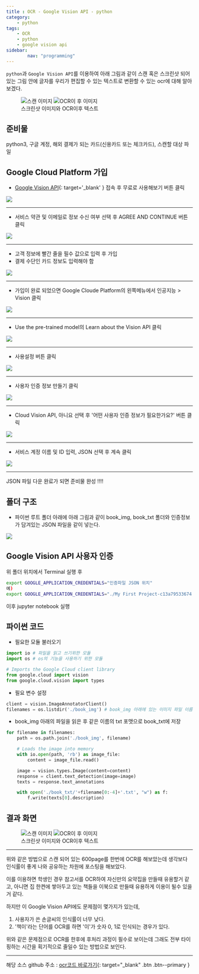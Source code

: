 ```yaml
---
title : OCR - Google Vision API - python
category:
    - python
tags:
    - OCR
    - python
    - google vision api
sidebar:
        nav: "programming"
---
```


`python`과 `Google Vision API`를 이용하여 아래 그림과 같이 스캔 혹은 스크린샷 되어 있는 그림 안에 글자를 우리가 편집할 수 있는 텍스트로 변환할 수 있는 ocr에 대해 알아 보겠다.

<figure class = "half">
  <img src="/assets/img/20190121/hello-486a0821-d0fa-4f57-8a14-f0d8e9bed0e7.png" alt="스캔 이미지">
  <img src="/assets/img/20190121/2019-01-172-47369ec2-cb34-43d6-ab80-16aa779479d5.35.25.png" alt="OCR이 후 이미지">
  <figcaption>스크린샷 이미지와 OCR이후 텍스트</figcaption>
</figure>

## 준비물

python3, 구글 계정, 해외 결제가 되는 카드(신용카드 또는 체크카드), 스캔할 대상 파일

## Google Cloud Platform 가입

- [Google Vision API](https://cloud.google.com/vision/?hl=ko){: target='_blank' } 접속 후 무료로 사용해보기 버튼 클릭

![](/assets/img/20190121/2-2d707945-fc84-465e-89ab-35b9d44d80b8.png)

***

- 서비스 약관 및 이메일로 정보 수신 여부 선택 후 AGREE AND CONTINUE 버튼 클릭

![](/assets/img/20190121/3-ca90889f-21ac-4543-b863-86757b18bfbb.png)

***

- 고객 정보에 빨간 줄을 필수 값으로 입력 후 가입
- 결제 수단인 카드 정보도 입력해야 함

![](/assets/img/20190121/4-e7158275-fc16-4a8a-b499-d7c6f840aead.png)

***

- 가입이 완료 되었으면 Google Cloude Platform의 왼쪽메뉴에서 인공지능 > Vision 클릭

![](/assets/img/20190121/5-07da49e6-8ef6-4e54-8bd8-32af96c10716.png)

***

- Use the pre-trained model의 Learn about the Vision API 클릭

![](/assets/img/20190121/6-1ad44c7b-bc27-47d8-87b0-48c02e2c4377.png)

***

- 사용설정 버튼 클릭

![](/assets/img/20190121/7-d7774bf0-2675-41e8-ba9a-f38e0b47ef3d.png)

***

- 사용자 인증 정보 만들기 클릭

![](/assets/img/20190121/8-bf4640a1-4487-4526-b7b5-9133fa242dca.png)

***

- Cloud Vision API, 아니요 선택 후 '어떤 사용자 인증 정보가 필요한가요?' 버튼 클릭

![](/assets/img/20190121/9-2f157cba-8176-45b5-9f9b-a0ce2cf6ba97.png)

***

- 서비스 계정 이름 및 ID 입력, JSON 선택 후 계속 클릭

![](/assets/img/20190121/10-e9cccec9-6341-4f91-b816-bcfee5bf45d3.png)

***

JSON 파일 다운 완료가 되면 준비물 완성 !!!!

## 폴더 구조

- 파이썬 루트 폴더 아래에 아래 그림과 같이 book_img, book_txt 폴더와 인증정보가 담겨있는 JSON 파일을 같이 넣는다.

![](/assets/img/20190121/2019-01-2111-e381a92f-7fae-4cfb-9168-0a5405c8c9be.31.00.png)


## Google Vision API 사용자 인증

위 폴더 위치에서 Terminal 실행 후
~~~bash
export GOOGLE_APPLICATION_CREDENTIALS="인증파일 JSON 위치"
예)
export GOOGLE_APPLICATION_CREDENTIALS="./My First Project-c13a79533674.json"
~~~
이후 jupyter notebook 실행

## 파이썬 코드

- 필요한 모듈 불러오기

~~~python
import io # 파일을 읽고 쓰기위한 모듈
import os # os의 기능을 사용하기 위한 모듈

# Imports the Google Cloud client library
from google.cloud import vision
from google.cloud.vision import types
~~~

- 필요 변수 설정

~~~python
client = vision.ImageAnnotatorClient()
filenames = os.listdir('./book_img') # book_img 아래에 있는 이미지 파일 이름을 불러오기
~~~

- book_img 아래의 파일을 읽은 후 같은 이름의 txt 포맷으로 book_txt에 저장

~~~python
for filename in filenames:
    path = os.path.join('./book_img', filename)

    # Loads the image into memory
    with io.open(path, 'rb') as image_file:
        content = image_file.read()

    image = vision.types.Image(content=content)
    response = client.text_detection(image=image)
    texts = response.text_annotations

    with open('./book_txt/'+filename[0:-4]+'.txt', "w") as f:
        f.write(texts[0].description)
~~~

## 결과 화면

<figure class = "half">
  <img src="/assets/img/20190121/hello-486a0821-d0fa-4f57-8a14-f0d8e9bed0e7.png" alt="스캔 이미지">
  <img src="/assets/img/20190121/2019-01-172-47369ec2-cb34-43d6-ab80-16aa779479d5.35.25.png" alt="OCR이 후 이미지">
  <figcaption>스크린샷 이미지와 OCR이후 텍스트</figcaption>
</figure>

***

위와 같은 방법으로 스캔 되어 있는 600page를 한번에 OCR를 해보았는데 생각보다 인식률이 좋게 나와 공유하는 차원에 포스팅을 해보았다.

이를 이용하면 학생인 경우 참고서를 OCR하여 자신만의 요약집을 만들때 유용할거 같고, 아니면 집 한켠에 쌓아두고 있는 책들을 이북으로 만들때 유용하게 이용이 될수 있을 거 같다.

하지만 이 Google Vision API에도 문제점이 몇가지가 있는데,

1. 사용자가 쓴 손글씨의 인식률이 너무 낮다.
2. '책이'라는 단어를 OCR를 하면 '이'가 숫자 0, 1로 인식되는 경우가 있다.

위와 같은 문제점으로 OCR를 한후에 후처리 과정이 필수로 보이는데 그래도 전부 타이핑하는 시간을 획기적으로 줄일수 있는 방법으로 보인다.

---

해당 소스 github 주소 : [ocr코드 바로가기](https://github.com/naramp4/python/tree/master/ocr){: target="_blank" .btn .btn--primary }
